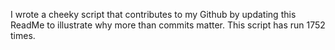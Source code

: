 I wrote a cheeky script that contributes to my Github by updating this ReadMe to illustrate why more than commits matter. This script has run 1752 times.